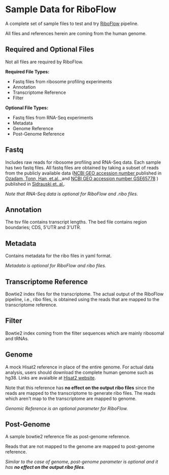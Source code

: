# Sample Data for RiboFlow

A complete set of sample files to test and try 
[RiboFlow](https://github.com/ribosomeprofiling/riboflow) pipeline. 

All files and references herein are coming from the human genome.

## Required and Optional Files

Not all files are required by RiboFlow. 

**Required File Types:**
* Fastq files from ribosome profiling experiments
* Annotation
* Transcriptome Reference
* Filter  

**Optional File Types:**
* Fastq files from RNA-Seq experiments
* Metadata
* Genome Reference
* Post-Genome Reference

## Fastq
Includes raw reads for ribosome profiling and RNA-Seq data.
Each sample has two fastq files. 
All fastq files are obtained by taking a subset of reads from
the publicly available data
([NCBI GEO accession number ](https://www.ncbi.nlm.nih.gov/geo/query/acc.cgi?acc=GSE185732) published in  [Ozadam, Tonn, Han, et.al., ](https://www.nature.com/articles/s41586-023-06228-9)
and 
[NCBI GEO accession number GSE65778](https://www.ncbi.nlm.nih.gov/geo/query/acc.cgi?acc=GSE65778) )
published in 
[Sidrauski et. al.](https://elifesciences.org/articles/05033).  

_Note that RNA-Seq data is optional for RiboFlow and .ribo files._  

## Annotation

The tsv file contains transcript lengths.
The bed file contains region boundaries; CDS, 5'UTR and 3'UTR.


## Metadata

Contains metadata for the ribo files in yaml format.  

_Metadata is optional for RiboFlow and ribo files._  

## Transcriptome Reference

Bowtie2 index files for the transcriptome.
The actual output of the RiboFlow pipeline, i.e., ribo files, is obtained using the reads that are mapped to the transcriptome reference.


## Filter

Bowtie2 index coming from the 
filter sequences which are mainly ribosomal and tRNAs.


## Genome

A mock Hisat2 reference in place of the entire genome. 
For actual data analysis, users should download 
the complete human genome such as hg38.
Links are avaialble at
[Hisat2 website](https://ccb.jhu.edu/software/hisat2/manual.shtml).

Note that this reference has **no effect on the output ribo files** since the reads are
mapped to the transcriptome to generate ribo files. The reads which aren't map to the 
transcriptome are mapped to genome. 

_Genomic Reference is an optional parameter for RiboFlow._

## Post-Genome

A sample bowtie2 reference file as post-genome reference.

Reads that are not mapped to the genome are mapped to post-genome reference.

_Similar to the case of genome, post-genome parameter is optional and it has **no effect
on the output ribo files**._


